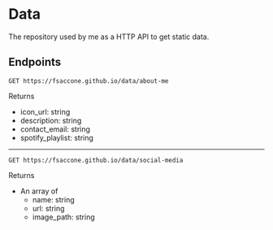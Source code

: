 # Data
The repository used by me as a HTTP API to get static data.

## Endpoints
```http
GET https://fsaccone.github.io/data/about-me
```
Returns
* icon_url: string
* description: string
* contact_email: string
* spotify_playlist: string

---


```http
GET https://fsaccone.github.io/data/social-media
```
Returns
* An array of
  * name: string
  * url: string
  * image_path: string
